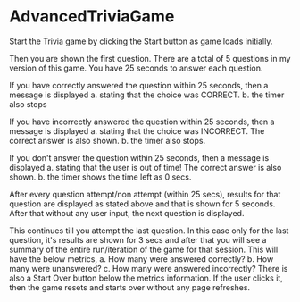 # AdvancedTriviaGame

Start the Trivia game by clicking the Start button as game loads initially.

Then you are shown the first question. There are a total of 5 questions in my version of this game.
You have 25 seconds to answer each question.

If you have correctly answered the question within 25 seconds, then a message is displayed 
a. stating that the choice was CORRECT.
b. the timer also stops

If you have incorrectly answered the question within 25 seconds, then a message is displayed 
a. stating that the choice was INCORRECT. The correct answer is also shown.
b. the timer also stops.

If you don't answer the question within 25 seconds, then a message is displayed 
a. stating that the user is out of time! The correct answer is also shown.
b. the timer shows the time left as 0 secs.

After every question attempt/non attempt (within 25 secs), results for that question are displayed 
as stated above and that is shown for 5 seconds. After that without any user input, the next question 
is displayed.

This continues till you attempt the last question. In this case only for the last question, it's results 
are shown for 3 secs and after that you will see a summary of the entire run/iteration of the game 
for that session. This will have the below metrics,
a. How many were answered correctly?
b. How many were unanswered?
c. How many were answered incorrectly?
There is also a Start Over button below the metrics information. If the user clicks it, then the 
game resets and starts over without any page refreshes.



